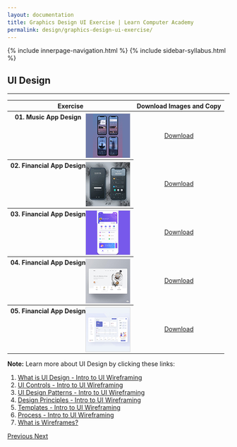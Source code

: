 ```yaml
---
layout: documentation
title: Graphics Design UI Exercise | Learn Computer Academy
permalink: design/graphics-design-ui-exercise/
---
```

<div class="loader">
{% include innerpage-navigation.html %}
{% include sidebar-syllabus.html %}
 <div class="page-content">
  <div class="content-wrapper">
   <div class="row">
    <div class="col-md-9 content">
     <!-- Your content goes started here -->
     <div class="doc-content">
      <h2>UI Design</h2>
      <hr>
      <table class="table table-striped table-bordered">
       <thead class="thead-shades">
        <tr>
         <th scope="col">Exercise</th>
         <th scope="col">Download Images and Copy</th>
        </tr>
       </thead>
       <tbody>
        <style>
         th img {
          float: right;
          max-width: 100px;
          height: auto;
          display: inline-block;
          border: 1px solid #ddd;
         }
         tr td {
          text-align: center;
         }
         .table td {
          vertical-align: middle;
         }
        </style>
        <tr>
         <th scope="row">01. Music App Design <img src="{{ site.baseurl }}/../assets/img/graphics-design/ui/thumbnail/ui-design-1.jpg" alt="">
         </th>
         <td>
          <a href="{{ site.baseurl }}/../assets/img/graphics-design/ui/ui-design-1.png" class="btn btn-primary" download="LCA-ui-01">Download</a>
         </td>
        </tr>
        <tr>
         <th scope="row">02. Financial App Design <img src="{{ site.baseurl }}/../assets/img/graphics-design/ui/thumbnail/ui-design-2.jpg" alt="">
         </th>
         <td>
          <a href="{{ site.baseurl }}/../assets/img/graphics-design/ui/ui-design-2.jpg" class="btn btn-primary" download="LCA-ui-02">Download</a>
         </td>
        </tr>
        <tr>
         <th scope="row">03. Financial App Design <img src="{{ site.baseurl }}/../assets/img/graphics-design/ui/thumbnail/ui-design-3.jpg" alt="">
         </th>
         <td>
          <a href="{{ site.baseurl }}/../assets/img/graphics-design/ui/ui-design-3.png" class="btn btn-primary" download="LCA-ui-03">Download</a>
         </td>
        </tr>
        <tr>
         <th scope="row">04. Financial App Design <img src="{{ site.baseurl }}/../assets/img/graphics-design/ui/thumbnail/ui-design-4.jpg" alt="">
         </th>
         <td>
          <a href="{{ site.baseurl }}/../assets/img/graphics-design/ui/ui-design-4.jpg" class="btn btn-primary" download="LCA-ui-04">Download</a>
         </td>
        </tr>
        <tr>
         <th scope="row">05. Financial App Design <img src="{{ site.baseurl }}/../assets/img/graphics-design/ui/thumbnail/ui-design-5.jpg" alt="">
         </th>
         <td>
          <a href="{{ site.baseurl }}/../assets/img/graphics-design/ui/ui-design-5.png" class="btn btn-primary" download="LCA-ui-05">Download</a>
         </td>
        </tr>
       </tbody>
      </table>
      <div class="note">
       <p>
        <b>Note:</b> Learn more about UI Design by clicking these links:
       </p>
       <ol>
        <li>
         <a href="{{ site.baseurl }}/../assets/img/graphics-design/ui/ui-theory-1.pdf" target="_blank">What is UI Design - Intro to UI Wireframing</a>
        </li>
        <li>
         <a href="{{ site.baseurl }}/../assets/img/graphics-design/ui/ui-theory-2.pdf" target="_blank">UI Controls - Intro to UI Wireframing</a>
        </li>
        <li>
         <a href="{{ site.baseurl }}/../assets/img/graphics-design/ui/ui-theory-3.pdf" target="_blank">UI Design Patterns - Intro to UI Wireframing</a>
        </li>
        <li>
         <a href="{{ site.baseurl }}/../assets/img/graphics-design/ui/ui-theory-4.pdf" target="_blank">Design Principles - Intro to UI Wireframing</a>
        </li>
        <li>
         <a href="{{ site.baseurl }}/../assets/img/graphics-design/ui/ui-theory-5.pdf" target="_blank">Templates - Intro to UI Wireframing</a>
        </li>
        <li>
         <a href="{{ site.baseurl }}/../assets/img/graphics-design/ui/ui-theory-6.pdf" target="_blank">Process - Intro to UI Wireframing</a>
        </li>
        <li>
         <a href="{{ site.baseurl }}/../assets/img/graphics-design/ui/wireframes.pdf" target="_blank">What is Wireframes?</a>
        </li>
       </ol>
      </div>
     </div>
     <!-- /.Your content goes ends here -->
     <div class="footer-btn d-flex justify-content-between">
      <a href="/design/graphics-design-menu-exercise" class="btn">
       <i class="fas fa-arrow-circle-left"></i>Previous </a>
      <a href="/design/color-theory" class="btn">Next <i class="fas fa-arrow-circle-right"></i>
      </a>
     </div>
     <!-- /.End of footer button -->
    </div>
    <!-- Right Sidebar Start--> <?php include '../../includes/right-sidebar-innerpage.php'; ?>
    <!-- Right-Sidebar End -->
   </div>
  </div>
